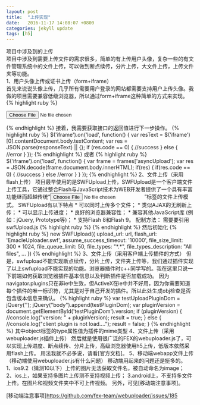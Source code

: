 ```yaml
---
layout: post
title:  "上传实现"
date:   2016-11-17 14:08:07 +0800
categories: jekyll update
tags: [h5]
---
```

项目中涉及到的上传  
项目中涉及到需要上传文件的需求很多，简单的有上传用户头像，复杂一些的有文件管理系统中的文件上传，可以做到断点续传，分片上传，大文件上传，上传文件夹等功能。  
1、用户头像上传或证书上传（form+iframe）  
	首先来说说头像上传，几乎所有需要用户登录的网站都需要支持用户上传头像。我做的项目需要兼容低级浏览器，所以通过form+iframe这种简单的方式来实现。
{% highlight ruby %}
<form name="uploadFigure" target="asyncUpload" action="/avatar/upload/" method="post" enctype="multipart/form-data">
	<input class="upload" name="avatar" type="file">
</form>
<iframe name="asyncUpload" src="proxy.html" style="display:none"></iframe>
{% endhighlight %}
	接着，我需要获取接口的返回值进行下一步操作。  
{% highlight ruby %}
$('iframe').on('load', function() {
    var resText = $('iframe')[0].contentDocument.body.textContent;
    var res = JSON.parse(responseText) || {};
    if (res.code == 0) {
        //success
    } else {
        //error   
    }
});	
{% endhighlight %}  
	或者  
{% highlight ruby %}
$('iframe').on('load', function() {
	var frame = frames['asyncUpload'];
	var res = JSON.decode(frame.document.body.innerHTML);
	if(res) {
		if(res.code == 0) {
			//success
		}
		else 
			//error
		}
	}				
});	
{% endhighlight %} 
2、文件上传（采用flash上传）  
	项目最早使用的是SWFUpload上传，SWFUpload是一个客户端文件上传工具，它通过整合Flash与JavaScript技术为WEB开发者提供了一个具有丰富功能继而超越传统“<input type="file" />”标签的文件上传模式。
	SWFUpload有以下特点		
	* 可以同时上传多个文件；  
	* 类似AJAX的无刷新上传；  
	* 可以显示上传进度；  
	* 良好的浏览器兼容性；  
	* 兼容其他JavaScript库 (例如：jQuery, Prototype等)；  
	* 支持Flash 8和Flash 9。
	配制方法：
	需要要引用swfUpload.js
{% highlight ruby %}
<script type="text/javascript" src="http://www.swfupload.org/swfupload.js"></script>
{% endhighlight %}
然后初始化
{% highlight ruby %} 
new SWFUpload({
	upload_url: url,
	flash_url: 'EmacleUploader.swf',
	assume_success_timeout: '10000',
	file_size_limit: 300 * 1024,
	file_queue_limit: 50,
	file_types: "*.*",
	file_types_description: "All files",
	...
})
{% endhighlight %}
3、文件上传（采用客户端上传插件的方式）    
	但是，swfupload不能实现断点续传，分片上传，文件夹上传等，我们通过插件实现了以上swfupload不能实现的功能。浏览器插件时c++同学写的。我在这里只说一下前端如何获取浏览器插件基本信息以及判断插件是否加载成功。   
	因为navigator.plugins只在非ie中生效，但ActiveX在ie中并不好用，因为你需要知道每个插件的唯一标识符，尤其是对于自己开发的插件。所以此处生成obj检查是否包含版本信息来确认。
{% highlight ruby %} 
	var testUploadPluginDom = jQuery('<object id="testPluginDom" type="application/x-plugin" width="0" height="0"></object>');
    jQuery("body").append(testPluginDom);
	var pluginVersion = document.getElementById('testPluginDom').version;
	if (pluginVersion) {
		//console.log("version: " + pluginVersion);
		result = true;
	} else {
		//console.log("client plugin is not load....");
		result = false;
	}
{% endhighlight %}  
其中object标签的type属性值为插件的mime类型    
4、文件上传（采用webuploader.js插件上传）
	然后就是使用很广泛的FEX的webuploader.js了，可以实现上传进度、断点续传、分片上传，高级浏览器使用h5上传，低版本依然采用flash上传。  
	用法我就不必多说，请看[官方文档]。  
5、移动端webapp文件上传（移动端使用webuploader.js有什么问题）
	移动端用起来的问题还是挺多的。
	1、ios9.2（猜测10以下）上传的图片无法获取文件名，被自动命名为image；   
	2、ios上，如果支持多图片上传测不支持视频上传；   
	3.android上，不支持多文件上传。在图片和视频文件夹中不可上传视频。    
另外，可见[移动端注意事项]。



[官方文档]: http://fex.baidu.com/webuploader/getting-started.html
[移动端注意事项]https://github.com/fex-team/webuploader/issues/185



